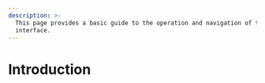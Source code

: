 ```yaml
---
description: >-
  This page provides a basic guide to the operation and navigation of the RoboDK
  interface.
---
```


# Introduction

